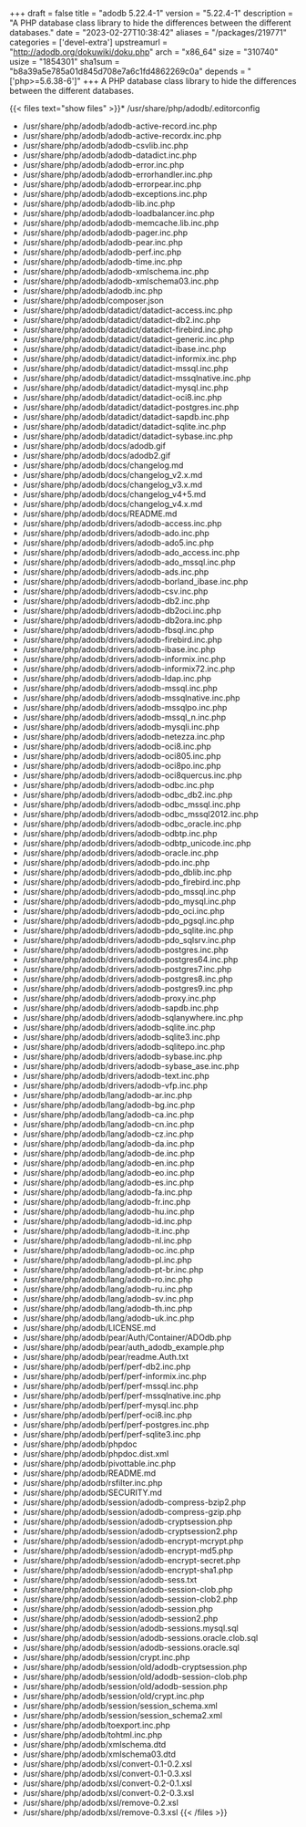 +++
draft = false
title = "adodb 5.22.4-1"
version = "5.22.4-1"
description = "A PHP database class library to hide the differences between the different databases."
date = "2023-02-27T10:38:42"
aliases = "/packages/219771"
categories = ['devel-extra']
upstreamurl = "http://adodb.org/dokuwiki/doku.php"
arch = "x86_64"
size = "310740"
usize = "1854301"
sha1sum = "b8a39a5e785a01d845d708e7a6c1fd4862269c0a"
depends = "['php>=5.6.38-6']"
+++
A PHP database class library to hide the differences between the different databases.

{{< files text="show files" >}}* /usr/share/php/adodb/.editorconfig
* /usr/share/php/adodb/adodb-active-record.inc.php
* /usr/share/php/adodb/adodb-active-recordx.inc.php
* /usr/share/php/adodb/adodb-csvlib.inc.php
* /usr/share/php/adodb/adodb-datadict.inc.php
* /usr/share/php/adodb/adodb-error.inc.php
* /usr/share/php/adodb/adodb-errorhandler.inc.php
* /usr/share/php/adodb/adodb-errorpear.inc.php
* /usr/share/php/adodb/adodb-exceptions.inc.php
* /usr/share/php/adodb/adodb-lib.inc.php
* /usr/share/php/adodb/adodb-loadbalancer.inc.php
* /usr/share/php/adodb/adodb-memcache.lib.inc.php
* /usr/share/php/adodb/adodb-pager.inc.php
* /usr/share/php/adodb/adodb-pear.inc.php
* /usr/share/php/adodb/adodb-perf.inc.php
* /usr/share/php/adodb/adodb-time.inc.php
* /usr/share/php/adodb/adodb-xmlschema.inc.php
* /usr/share/php/adodb/adodb-xmlschema03.inc.php
* /usr/share/php/adodb/adodb.inc.php
* /usr/share/php/adodb/composer.json
* /usr/share/php/adodb/datadict/datadict-access.inc.php
* /usr/share/php/adodb/datadict/datadict-db2.inc.php
* /usr/share/php/adodb/datadict/datadict-firebird.inc.php
* /usr/share/php/adodb/datadict/datadict-generic.inc.php
* /usr/share/php/adodb/datadict/datadict-ibase.inc.php
* /usr/share/php/adodb/datadict/datadict-informix.inc.php
* /usr/share/php/adodb/datadict/datadict-mssql.inc.php
* /usr/share/php/adodb/datadict/datadict-mssqlnative.inc.php
* /usr/share/php/adodb/datadict/datadict-mysql.inc.php
* /usr/share/php/adodb/datadict/datadict-oci8.inc.php
* /usr/share/php/adodb/datadict/datadict-postgres.inc.php
* /usr/share/php/adodb/datadict/datadict-sapdb.inc.php
* /usr/share/php/adodb/datadict/datadict-sqlite.inc.php
* /usr/share/php/adodb/datadict/datadict-sybase.inc.php
* /usr/share/php/adodb/docs/adodb.gif
* /usr/share/php/adodb/docs/adodb2.gif
* /usr/share/php/adodb/docs/changelog.md
* /usr/share/php/adodb/docs/changelog_v2.x.md
* /usr/share/php/adodb/docs/changelog_v3.x.md
* /usr/share/php/adodb/docs/changelog_v4+5.md
* /usr/share/php/adodb/docs/changelog_v4.x.md
* /usr/share/php/adodb/docs/README.md
* /usr/share/php/adodb/drivers/adodb-access.inc.php
* /usr/share/php/adodb/drivers/adodb-ado.inc.php
* /usr/share/php/adodb/drivers/adodb-ado5.inc.php
* /usr/share/php/adodb/drivers/adodb-ado_access.inc.php
* /usr/share/php/adodb/drivers/adodb-ado_mssql.inc.php
* /usr/share/php/adodb/drivers/adodb-ads.inc.php
* /usr/share/php/adodb/drivers/adodb-borland_ibase.inc.php
* /usr/share/php/adodb/drivers/adodb-csv.inc.php
* /usr/share/php/adodb/drivers/adodb-db2.inc.php
* /usr/share/php/adodb/drivers/adodb-db2oci.inc.php
* /usr/share/php/adodb/drivers/adodb-db2ora.inc.php
* /usr/share/php/adodb/drivers/adodb-fbsql.inc.php
* /usr/share/php/adodb/drivers/adodb-firebird.inc.php
* /usr/share/php/adodb/drivers/adodb-ibase.inc.php
* /usr/share/php/adodb/drivers/adodb-informix.inc.php
* /usr/share/php/adodb/drivers/adodb-informix72.inc.php
* /usr/share/php/adodb/drivers/adodb-ldap.inc.php
* /usr/share/php/adodb/drivers/adodb-mssql.inc.php
* /usr/share/php/adodb/drivers/adodb-mssqlnative.inc.php
* /usr/share/php/adodb/drivers/adodb-mssqlpo.inc.php
* /usr/share/php/adodb/drivers/adodb-mssql_n.inc.php
* /usr/share/php/adodb/drivers/adodb-mysqli.inc.php
* /usr/share/php/adodb/drivers/adodb-netezza.inc.php
* /usr/share/php/adodb/drivers/adodb-oci8.inc.php
* /usr/share/php/adodb/drivers/adodb-oci805.inc.php
* /usr/share/php/adodb/drivers/adodb-oci8po.inc.php
* /usr/share/php/adodb/drivers/adodb-oci8quercus.inc.php
* /usr/share/php/adodb/drivers/adodb-odbc.inc.php
* /usr/share/php/adodb/drivers/adodb-odbc_db2.inc.php
* /usr/share/php/adodb/drivers/adodb-odbc_mssql.inc.php
* /usr/share/php/adodb/drivers/adodb-odbc_mssql2012.inc.php
* /usr/share/php/adodb/drivers/adodb-odbc_oracle.inc.php
* /usr/share/php/adodb/drivers/adodb-odbtp.inc.php
* /usr/share/php/adodb/drivers/adodb-odbtp_unicode.inc.php
* /usr/share/php/adodb/drivers/adodb-oracle.inc.php
* /usr/share/php/adodb/drivers/adodb-pdo.inc.php
* /usr/share/php/adodb/drivers/adodb-pdo_dblib.inc.php
* /usr/share/php/adodb/drivers/adodb-pdo_firebird.inc.php
* /usr/share/php/adodb/drivers/adodb-pdo_mssql.inc.php
* /usr/share/php/adodb/drivers/adodb-pdo_mysql.inc.php
* /usr/share/php/adodb/drivers/adodb-pdo_oci.inc.php
* /usr/share/php/adodb/drivers/adodb-pdo_pgsql.inc.php
* /usr/share/php/adodb/drivers/adodb-pdo_sqlite.inc.php
* /usr/share/php/adodb/drivers/adodb-pdo_sqlsrv.inc.php
* /usr/share/php/adodb/drivers/adodb-postgres.inc.php
* /usr/share/php/adodb/drivers/adodb-postgres64.inc.php
* /usr/share/php/adodb/drivers/adodb-postgres7.inc.php
* /usr/share/php/adodb/drivers/adodb-postgres8.inc.php
* /usr/share/php/adodb/drivers/adodb-postgres9.inc.php
* /usr/share/php/adodb/drivers/adodb-proxy.inc.php
* /usr/share/php/adodb/drivers/adodb-sapdb.inc.php
* /usr/share/php/adodb/drivers/adodb-sqlanywhere.inc.php
* /usr/share/php/adodb/drivers/adodb-sqlite.inc.php
* /usr/share/php/adodb/drivers/adodb-sqlite3.inc.php
* /usr/share/php/adodb/drivers/adodb-sqlitepo.inc.php
* /usr/share/php/adodb/drivers/adodb-sybase.inc.php
* /usr/share/php/adodb/drivers/adodb-sybase_ase.inc.php
* /usr/share/php/adodb/drivers/adodb-text.inc.php
* /usr/share/php/adodb/drivers/adodb-vfp.inc.php
* /usr/share/php/adodb/lang/adodb-ar.inc.php
* /usr/share/php/adodb/lang/adodb-bg.inc.php
* /usr/share/php/adodb/lang/adodb-ca.inc.php
* /usr/share/php/adodb/lang/adodb-cn.inc.php
* /usr/share/php/adodb/lang/adodb-cz.inc.php
* /usr/share/php/adodb/lang/adodb-da.inc.php
* /usr/share/php/adodb/lang/adodb-de.inc.php
* /usr/share/php/adodb/lang/adodb-en.inc.php
* /usr/share/php/adodb/lang/adodb-eo.inc.php
* /usr/share/php/adodb/lang/adodb-es.inc.php
* /usr/share/php/adodb/lang/adodb-fa.inc.php
* /usr/share/php/adodb/lang/adodb-fr.inc.php
* /usr/share/php/adodb/lang/adodb-hu.inc.php
* /usr/share/php/adodb/lang/adodb-id.inc.php
* /usr/share/php/adodb/lang/adodb-it.inc.php
* /usr/share/php/adodb/lang/adodb-nl.inc.php
* /usr/share/php/adodb/lang/adodb-oc.inc.php
* /usr/share/php/adodb/lang/adodb-pl.inc.php
* /usr/share/php/adodb/lang/adodb-pt-br.inc.php
* /usr/share/php/adodb/lang/adodb-ro.inc.php
* /usr/share/php/adodb/lang/adodb-ru.inc.php
* /usr/share/php/adodb/lang/adodb-sv.inc.php
* /usr/share/php/adodb/lang/adodb-th.inc.php
* /usr/share/php/adodb/lang/adodb-uk.inc.php
* /usr/share/php/adodb/LICENSE.md
* /usr/share/php/adodb/pear/Auth/Container/ADOdb.php
* /usr/share/php/adodb/pear/auth_adodb_example.php
* /usr/share/php/adodb/pear/readme.Auth.txt
* /usr/share/php/adodb/perf/perf-db2.inc.php
* /usr/share/php/adodb/perf/perf-informix.inc.php
* /usr/share/php/adodb/perf/perf-mssql.inc.php
* /usr/share/php/adodb/perf/perf-mssqlnative.inc.php
* /usr/share/php/adodb/perf/perf-mysql.inc.php
* /usr/share/php/adodb/perf/perf-oci8.inc.php
* /usr/share/php/adodb/perf/perf-postgres.inc.php
* /usr/share/php/adodb/perf/perf-sqlite3.inc.php
* /usr/share/php/adodb/phpdoc
* /usr/share/php/adodb/phpdoc.dist.xml
* /usr/share/php/adodb/pivottable.inc.php
* /usr/share/php/adodb/README.md
* /usr/share/php/adodb/rsfilter.inc.php
* /usr/share/php/adodb/SECURITY.md
* /usr/share/php/adodb/session/adodb-compress-bzip2.php
* /usr/share/php/adodb/session/adodb-compress-gzip.php
* /usr/share/php/adodb/session/adodb-cryptsession.php
* /usr/share/php/adodb/session/adodb-cryptsession2.php
* /usr/share/php/adodb/session/adodb-encrypt-mcrypt.php
* /usr/share/php/adodb/session/adodb-encrypt-md5.php
* /usr/share/php/adodb/session/adodb-encrypt-secret.php
* /usr/share/php/adodb/session/adodb-encrypt-sha1.php
* /usr/share/php/adodb/session/adodb-sess.txt
* /usr/share/php/adodb/session/adodb-session-clob.php
* /usr/share/php/adodb/session/adodb-session-clob2.php
* /usr/share/php/adodb/session/adodb-session.php
* /usr/share/php/adodb/session/adodb-session2.php
* /usr/share/php/adodb/session/adodb-sessions.mysql.sql
* /usr/share/php/adodb/session/adodb-sessions.oracle.clob.sql
* /usr/share/php/adodb/session/adodb-sessions.oracle.sql
* /usr/share/php/adodb/session/crypt.inc.php
* /usr/share/php/adodb/session/old/adodb-cryptsession.php
* /usr/share/php/adodb/session/old/adodb-session-clob.php
* /usr/share/php/adodb/session/old/adodb-session.php
* /usr/share/php/adodb/session/old/crypt.inc.php
* /usr/share/php/adodb/session/session_schema.xml
* /usr/share/php/adodb/session/session_schema2.xml
* /usr/share/php/adodb/toexport.inc.php
* /usr/share/php/adodb/tohtml.inc.php
* /usr/share/php/adodb/xmlschema.dtd
* /usr/share/php/adodb/xmlschema03.dtd
* /usr/share/php/adodb/xsl/convert-0.1-0.2.xsl
* /usr/share/php/adodb/xsl/convert-0.1-0.3.xsl
* /usr/share/php/adodb/xsl/convert-0.2-0.1.xsl
* /usr/share/php/adodb/xsl/convert-0.2-0.3.xsl
* /usr/share/php/adodb/xsl/remove-0.2.xsl
* /usr/share/php/adodb/xsl/remove-0.3.xsl
{{< /files >}}
